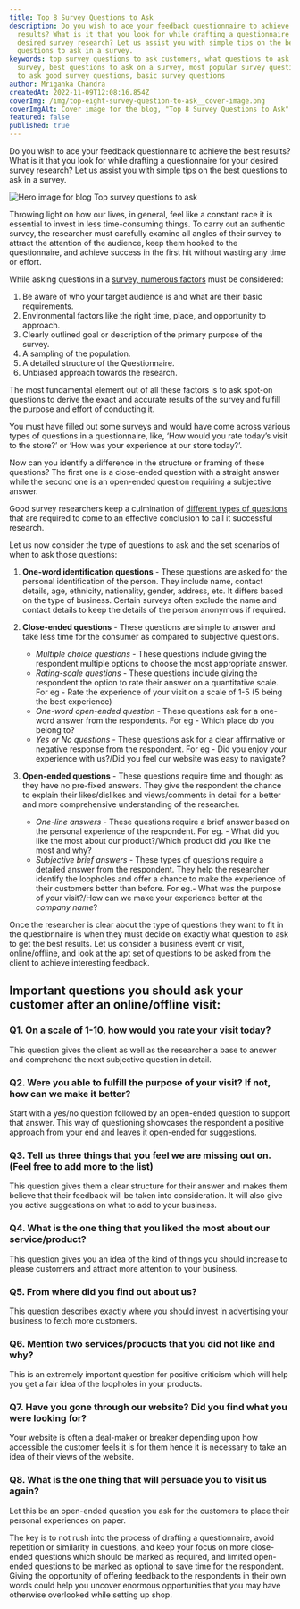 ```yaml
---
title: Top 8 Survey Questions to Ask
description: Do you wish to ace your feedback questionnaire to achieve the best
  results? What is it that you look for while drafting a questionnaire for your
  desired survey research? Let us assist you with simple tips on the best
  questions to ask in a survey.
keywords: top survey questions to ask customers, what questions to ask for
  survey, best questions to ask on a survey, most popular survey questions, how
  to ask good survey questions, basic survey questions
author: Mriganka Chandra
createdAt: 2022-11-09T12:08:16.854Z
coverImg: /img/top-eight-survey-question-to-ask__cover-image.png
coverImgAlt: Cover image for the blog, "Top 8 Survey Questions to Ask"
featured: false
published: true
---
```


Do you wish to ace your feedback questionnaire to achieve the best
results? What is it that you look for while drafting a questionnaire for your
desired survey research? Let us assist you with simple tips on the best
questions to ask in a survey.

![Hero image for blog Top survey questions to ask](/img/top-eight-survey-question-to-ask__cover-image.png 'Top survey questions to ask')

Throwing light on how our lives, in general, feel like a constant race it is essential to invest in less time-consuming things. To carry out an authentic survey, the researcher must carefully examine all angles of their survey to attract the attention of the audience, keep them hooked to the questionnaire, and achieve success in the first hit without wasting any time or effort.

While asking questions in a [survey, numerous factors](https://www.alchemer.com/resources/blog/designing-surveys/) must be considered:

1. Be aware of who your target audience is and what are their basic requirements.
2. Environmental factors like the right time, place, and opportunity to approach.
3. Clearly outlined goal or description of the primary purpose of the survey.
4. A sampling of the population.
5. A detailed structure of the Questionnaire.
6. Unbiased approach towards the research.

The most fundamental element out of all these factors is to ask spot-on questions to derive the exact and accurate results of the survey and fulfill the purpose and effort of conducting it.

You must have filled out some surveys and would have come across various types of questions in a questionnaire, like, ‘How would you rate today’s visit to the store?’ or ‘How was your experience at our store today?’.

Now can you identify a difference in the structure or framing of these questions? The first one is a close-ended question with a straight answer while the second one is an open-ended question requiring a subjective answer.

Good survey researchers keep a culmination of [different types of questions](https://formester.com/blog/best-survey-questions/) that are required to come to an effective conclusion to call it successful research.

Let us now consider the type of questions to ask and the set scenarios of when to ask those questions:

1. **One-word identification questions** - These questions are asked for the personal identification of the person. They include name, contact details, age, ethnicity, nationality, gender, address, etc. It differs based on the type of business. Certain surveys often exclude the name and contact details to keep the details of the person anonymous if required.
2. **Close-ended questions** - These questions are simple to answer and take less time for the consumer as compared to subjective questions.

   - _Multiple choice questions_ - These questions include giving the respondent multiple options to choose the most appropriate answer.
   - _Rating-scale questions_ - These questions include giving the respondent the option to rate their answer on a quantitative scale. For eg - Rate the experience of your visit on a scale of 1-5 (5 being the best experience)
   - _One-word open-ended question_ - These questions ask for a one-word answer from the respondents. For eg - Which place do you belong to?
   - _Yes or No questions_ - These questions ask for a clear affirmative or negative response from the respondent. For eg - Did you enjoy your experience with us?/Did you feel our website was easy to navigate?

3. **Open-ended questions** - These questions require time and thought as they have no pre-fixed answers. They give the respondent the chance to explain their likes/dislikes and views/comments in detail for a better and more comprehensive understanding of the researcher.

   - _One-line answers_ - These questions require a brief answer based on the personal experience of the respondent. For eg. - What did you like the most about our product?/Which product did you like the most and why?
   - _Subjective brief answers_ - These types of questions require a detailed answer from the respondent. They help the researcher identify the loopholes and offer a chance to make the experience of their customers better than before. For eg.- What was the purpose of your visit?/How can we make your experience better at the _company name_?

Once the researcher is clear about the type of questions they want to fit in the questionnaire is when they must decide on exactly what question to ask to get the best results. Let us consider a business event or visit, online/offline, and look at the apt set of questions to be asked from the client to achieve interesting feedback.

## Important questions you should ask your customer after an online/offline visit:

### **Q1. On a scale of 1-10, how would you rate your visit today?**

This question gives the client as well as the researcher a base to answer and comprehend the next subjective question in detail.

### **Q2. Were you able to fulfill the purpose of your visit? If not, how can we make it better?**

Start with a yes/no question followed by an open-ended question to support that answer. This way of questioning showcases the respondent a positive approach from your end and leaves it open-ended for suggestions.

### **Q3. Tell us three things that you feel we are missing out on. (Feel free to add more to the list)**

This question gives them a clear structure for their answer and makes them believe that their feedback will be taken into consideration. It will also give you active suggestions on what to add to your business.

### **Q4. What is the one thing that you liked the most about our service/product?**

This question gives you an idea of the kind of things you should increase to please customers and attract more attention to your business.

### **Q5. From where did you find out about us?**

This question describes exactly where you should invest in advertising your business to fetch more customers.

### **Q6. Mention two services/products that you did not like and why?**

This is an extremely important question for positive criticism which will help you get a fair idea of the loopholes in your products.

### **Q7. Have you gone through our website? Did you find what you were looking for?**

Your website is often a deal-maker or breaker depending upon how accessible the customer feels it is for them hence it is necessary to take an idea of their views of the website.

### **Q8. What is the one thing that will persuade you to visit us again?**

Let this be an open-ended question you ask for the customers to place their personal experiences on paper.

The key is to not rush into the process of drafting a questionnaire, avoid repetition or similarity in questions, and keep your focus on more close-ended questions which should be marked as required, and limited open-ended questions to be marked as optional to save time for the respondent. Giving the opportunity of offering feedback to the respondents in their own words could help you uncover enormous opportunities that you may have otherwise overlooked while setting up shop.
